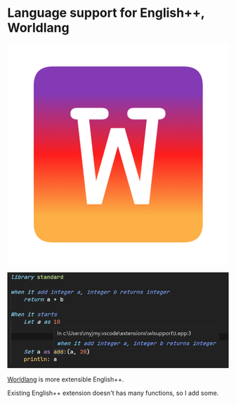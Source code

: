 # Language support for English++, Worldlang

<p align=center><img src="https://github.com/heartleth/worldlang/raw/main/img/WL.png"/></p>

![](2021-02-16-14-03-56.png)

[Worldlang](https://github.com/heartleth/worldlang) is more extensible English++.

Existing English++ extension doesn't has many functions, so I add some.